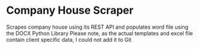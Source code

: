 # Company House Scraper
Scrapes company house using its REST API and populates word file using the DOCX Python Library
Please note, as the actual templates and excel file contain client specific data, I could not add it to Git

